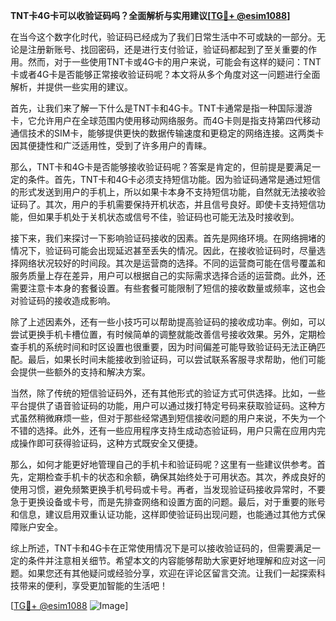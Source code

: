 **TNT卡4G卡可以收验证码吗？全面解析与实用建议[[TG💪+ @esim1088](https://t.me/s/esim1088)]**

在当今这个数字化时代，验证码已经成为了我们日常生活中不可或缺的一部分。无论是注册新账号、找回密码，还是进行支付验证，验证码都起到了至关重要的作用。然而，对于一些使用TNT卡或4G卡的用户来说，可能会有这样的疑问：TNT卡或者4G卡是否能够正常接收验证码呢？本文将从多个角度对这一问题进行全面解析，并提供一些实用的建议。

首先，让我们来了解一下什么是TNT卡和4G卡。TNT卡通常是指一种国际漫游卡，它允许用户在全球范围内使用移动网络服务。而4G卡则是指支持第四代移动通信技术的SIM卡，能够提供更快的数据传输速度和更稳定的网络连接。这两类卡因其便捷性和广泛适用性，受到了许多用户的青睐。

那么，TNT卡和4G卡是否能够接收验证码呢？答案是肯定的，但前提是要满足一定的条件。首先，TNT卡和4G卡必须支持短信功能。因为验证码通常是通过短信的形式发送到用户的手机上，所以如果卡本身不支持短信功能，自然就无法接收验证码了。其次，用户的手机需要保持开机状态，并且信号良好。即使卡支持短信功能，但如果手机处于关机状态或信号不佳，验证码也可能无法及时接收到。

接下来，我们来探讨一下影响验证码接收的因素。首先是网络环境。在网络拥堵的情况下，验证码可能会出现延迟甚至丢失的情况。因此，在接收验证码时，尽量选择网络状况较好的时间段。其次是运营商的选择。不同的运营商可能在信号覆盖和服务质量上存在差异，用户可以根据自己的实际需求选择合适的运营商。此外，还需要注意卡本身的套餐设置。有些套餐可能限制了短信的接收数量或频率，这也会对验证码的接收造成影响。

除了上述因素外，还有一些小技巧可以帮助提高验证码的接收成功率。例如，可以尝试更换手机卡槽位置，有时候简单的调整就能改善信号接收效果。另外，定期检查手机的系统时间和时区设置也很重要，因为时间偏差可能导致验证码无法正确匹配。最后，如果长时间未能接收到验证码，可以尝试联系客服寻求帮助，他们可能会提供一些额外的支持和解决方案。

当然，除了传统的短信验证码外，还有其他形式的验证方式可供选择。比如，一些平台提供了语音验证码的功能，用户可以通过拨打特定号码来获取验证码。这种方式虽然稍微麻烦一些，但对于那些经常遇到短信接收问题的用户来说，不失为一个不错的选择。此外，还有一些应用程序支持生成动态验证码，用户只需在应用内完成操作即可获得验证码，这种方式既安全又便捷。

那么，如何才能更好地管理自己的手机卡和验证码呢？这里有一些建议供参考。首先，定期检查手机卡的状态和余额，确保其始终处于可用状态。其次，养成良好的使用习惯，避免频繁更换手机号码或卡号。再者，当发现验证码接收异常时，不要急于更换设备或卡号，而是先排查网络和设置方面的问题。最后，对于重要的账号和信息，建议启用双重认证功能，这样即使验证码出现问题，也能通过其他方式保障账户安全。

综上所述，TNT卡和4G卡在正常使用情况下是可以接收验证码的，但需要满足一定的条件并注意相关细节。希望本文的内容能够帮助大家更好地理解和应对这一问题。如果您还有其他疑问或经验分享，欢迎在评论区留言交流。让我们一起探索科技带来的便利，享受更加智能的生活吧！

[[TG💪+ @esim1088](https://t.me/s/esim1088) ![Image](https://i.postimg.cc/4NQfJmqS/Snipaste-2025-05-13-00-14-12.png)]